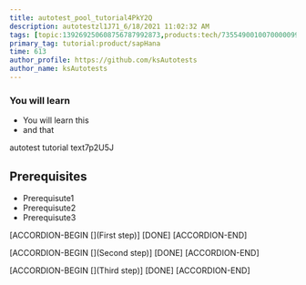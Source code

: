 ```yaml
---
title: autotest_pool_tutorial4PkY2Q
description: autotestzl1J71_6/18/2021 11:02:32 AM
tags: [topic:139269250608756787992873,products:tech/73554900100700000996,tutorial:experience/advanced]
primary_tag: tutorial:product/sapHana
time: 613
author_profile: https://github.com/ksAutotests
author_name: ksAutotests
---
```

### You will learn
- You will learn this
- and that

autotest tutorial text7p2U5J

## Prerequisites
- Prerequisute1
- Prerequisute2
- Prerequisute3

[ACCORDION-BEGIN [](First step)]
[DONE]
[ACCORDION-END]

[ACCORDION-BEGIN [](Second step)]
[DONE]
[ACCORDION-END]

[ACCORDION-BEGIN [](Third step)]
[DONE]
[ACCORDION-END]

